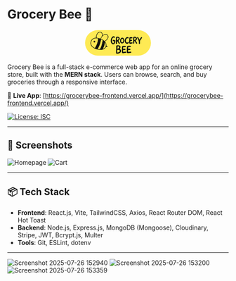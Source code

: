 # Grocery Bee 🛒

<p align="center">
  <img src="client/public/logo.svg" alt="Grocery Bee Logo" width="150" style="border-radius: 75px" />
</p>

Grocery Bee is a full-stack e-commerce web app for an online grocery store, built with the **MERN stack**. Users can browse, search, and buy groceries through a responsive interface.

🔗 **Live App**: [https://grocerybee-frontend.vercel.app/](https://grocerybee-frontend.vercel.app/)

[![License: ISC](https://img.shields.io/badge/License-ISC-blue.svg)](https://opensource.org/licenses/ISC)

---

## 📸 Screenshots
![Homepage](./docs/screenshots/Dashboard.png)
![Cart](./docs/screenshots/cart.png)

---

## 📦 Tech Stack
- **Frontend**: React.js, Vite, TailwindCSS, Axios, React Router DOM, React Hot Toast
- **Backend**: Node.js, Express.js, MongoDB (Mongoose), Cloudinary, Stripe, JWT, Bcrypt.js, Multer
- **Tools**: Git, ESLint, dotenv

---
<img width="1716" height="814" alt="Screenshot 2025-07-26 152940" src="https://github.com/user-attachments/assets/a125293d-3129-44e4-b262-6c943314a50e" />

<img width="1741" height="836" alt="Screenshot 2025-07-26 153200" src="https://github.com/user-attachments/assets/9e5b2628-1b30-4189-b1e5-8425019c9415" />

<img width="1676" height="807" alt="Screenshot 2025-07-26 153359" src="https://github.com/user-attachments/assets/da5f8647-9ee0-4cad-b56b-ae1a8a5721ca" />
